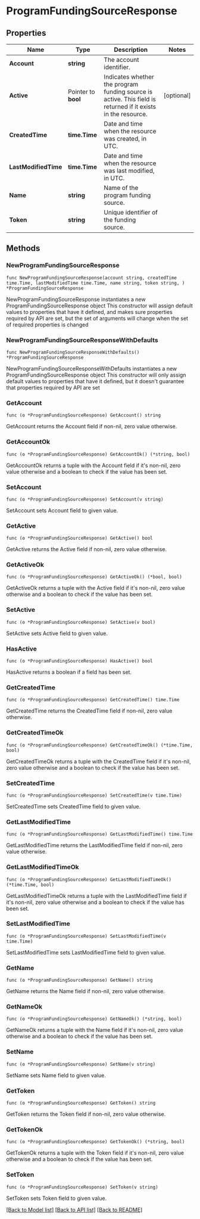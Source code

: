 # ProgramFundingSourceResponse

## Properties

Name | Type | Description | Notes
------------ | ------------- | ------------- | -------------
**Account** | **string** | The account identifier. | 
**Active** | Pointer to **bool** | Indicates whether the program funding source is active. This field is returned if it exists in the resource. | [optional] 
**CreatedTime** | **time.Time** | Date and time when the resource was created, in UTC. | 
**LastModifiedTime** | **time.Time** | Date and time when the resource was last modified, in UTC. | 
**Name** | **string** | Name of the program funding source. | 
**Token** | **string** | Unique identifier of the funding source. | 

## Methods

### NewProgramFundingSourceResponse

`func NewProgramFundingSourceResponse(account string, createdTime time.Time, lastModifiedTime time.Time, name string, token string, ) *ProgramFundingSourceResponse`

NewProgramFundingSourceResponse instantiates a new ProgramFundingSourceResponse object
This constructor will assign default values to properties that have it defined,
and makes sure properties required by API are set, but the set of arguments
will change when the set of required properties is changed

### NewProgramFundingSourceResponseWithDefaults

`func NewProgramFundingSourceResponseWithDefaults() *ProgramFundingSourceResponse`

NewProgramFundingSourceResponseWithDefaults instantiates a new ProgramFundingSourceResponse object
This constructor will only assign default values to properties that have it defined,
but it doesn't guarantee that properties required by API are set

### GetAccount

`func (o *ProgramFundingSourceResponse) GetAccount() string`

GetAccount returns the Account field if non-nil, zero value otherwise.

### GetAccountOk

`func (o *ProgramFundingSourceResponse) GetAccountOk() (*string, bool)`

GetAccountOk returns a tuple with the Account field if it's non-nil, zero value otherwise
and a boolean to check if the value has been set.

### SetAccount

`func (o *ProgramFundingSourceResponse) SetAccount(v string)`

SetAccount sets Account field to given value.


### GetActive

`func (o *ProgramFundingSourceResponse) GetActive() bool`

GetActive returns the Active field if non-nil, zero value otherwise.

### GetActiveOk

`func (o *ProgramFundingSourceResponse) GetActiveOk() (*bool, bool)`

GetActiveOk returns a tuple with the Active field if it's non-nil, zero value otherwise
and a boolean to check if the value has been set.

### SetActive

`func (o *ProgramFundingSourceResponse) SetActive(v bool)`

SetActive sets Active field to given value.

### HasActive

`func (o *ProgramFundingSourceResponse) HasActive() bool`

HasActive returns a boolean if a field has been set.

### GetCreatedTime

`func (o *ProgramFundingSourceResponse) GetCreatedTime() time.Time`

GetCreatedTime returns the CreatedTime field if non-nil, zero value otherwise.

### GetCreatedTimeOk

`func (o *ProgramFundingSourceResponse) GetCreatedTimeOk() (*time.Time, bool)`

GetCreatedTimeOk returns a tuple with the CreatedTime field if it's non-nil, zero value otherwise
and a boolean to check if the value has been set.

### SetCreatedTime

`func (o *ProgramFundingSourceResponse) SetCreatedTime(v time.Time)`

SetCreatedTime sets CreatedTime field to given value.


### GetLastModifiedTime

`func (o *ProgramFundingSourceResponse) GetLastModifiedTime() time.Time`

GetLastModifiedTime returns the LastModifiedTime field if non-nil, zero value otherwise.

### GetLastModifiedTimeOk

`func (o *ProgramFundingSourceResponse) GetLastModifiedTimeOk() (*time.Time, bool)`

GetLastModifiedTimeOk returns a tuple with the LastModifiedTime field if it's non-nil, zero value otherwise
and a boolean to check if the value has been set.

### SetLastModifiedTime

`func (o *ProgramFundingSourceResponse) SetLastModifiedTime(v time.Time)`

SetLastModifiedTime sets LastModifiedTime field to given value.


### GetName

`func (o *ProgramFundingSourceResponse) GetName() string`

GetName returns the Name field if non-nil, zero value otherwise.

### GetNameOk

`func (o *ProgramFundingSourceResponse) GetNameOk() (*string, bool)`

GetNameOk returns a tuple with the Name field if it's non-nil, zero value otherwise
and a boolean to check if the value has been set.

### SetName

`func (o *ProgramFundingSourceResponse) SetName(v string)`

SetName sets Name field to given value.


### GetToken

`func (o *ProgramFundingSourceResponse) GetToken() string`

GetToken returns the Token field if non-nil, zero value otherwise.

### GetTokenOk

`func (o *ProgramFundingSourceResponse) GetTokenOk() (*string, bool)`

GetTokenOk returns a tuple with the Token field if it's non-nil, zero value otherwise
and a boolean to check if the value has been set.

### SetToken

`func (o *ProgramFundingSourceResponse) SetToken(v string)`

SetToken sets Token field to given value.



[[Back to Model list]](../README.md#documentation-for-models) [[Back to API list]](../README.md#documentation-for-api-endpoints) [[Back to README]](../README.md)


